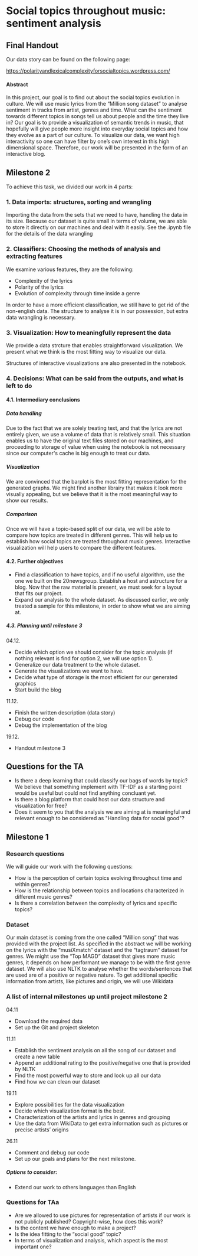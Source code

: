 # Social topics throughout music: sentiment analysis
## Final Handout
Our data story can be found on the following page:

https://polarityandlexicalcomplexityforsocialtopics.wordpress.com/

#### Abstract
In this project, our goal is to find out about the social topics evolution in culture. We will use music lyrics from the “Million song dataset” to analyse sentiment in tracks from artist, genres and time. What can the sentiment towards different topics in songs tell us about people and the time they live in? Our goal is to provide a visualization of semantic trends in music, that hopefully will give people more insight into everyday social topics and how they evolve as a part of our culture.
To visualize our data, we want high interactivity so one can have filter by one’s own interest in this high dimensional space. Therefore, our work will be presented in the form of an interactive blog. 

## Milestone 2
To achieve this task, we divided our work in 4 parts:


### 1. Data imports: structures, sorting and wrangling

Importing the data from the sets that we need to have, handling the data in its size. Because our dataset is quite small in terms of volume, we are able to store it directly on our machines and deal with it easily. See the .ipynb file for the details of the data wrangling

### 2. Classifiers: Choosing the methods of analysis and extracting features
We examine various features, they are the following:
- Complexity of the lyrics
- Polarity of the lyrics
- Evolution of complexity through time inside a genre

In order to have a more efficient classification, we still have to get rid of the non-english data. The structure to analyse it is in our possession, but extra data wrangling is necessary.

### 3. Visualization: How to meaningfully represent the data
We provide a data strcture that enables straightforward visualization. We present what we think is the most fitting way to visualize our data. 

Structures of interactive visualizations are also presented in the notebook. 

### 4. Decisions: What can be said from the outputs, and what is left to do
#### 4.1. Intermediary conclusions
##### Data handling
Due to the fact that we are solely treating text, and that the lyrics are not entirely given, we use a volume of data that is relatively small. This situation enables us to have the original text files stored on our machines, and proceeding to storage of value when using the notebook is not necessary since our computer's cache is big enough to treat our data.

##### Visualization
We are convinced that the barplot is the most fitting representation for the generated graphs. We might find another librairy that makes it look more visually appealing, but we believe that it is the most meaningful way to show our results.

##### Comparison
Once we will have a topic-based split of our data, we will be able to compare how topics are treated in different genres. This will help us to establish how social topics are treated throughout music genres. Interactive visualization will help users to compare the different features. 

#### 4.2. Further objectives

- Find a classification to have topics, and if no useful algorithm, use the one we built on the 20newsgroup.
Establish a host and astructure for a blog. Now that the raw material is present, we must seek for a layout that fits our project. 
- Expand our analysis to the whole dataset. As discussed earlier, we only treated a sample for this milestone, in order to show what we are aiming at. 

##### 4.3. Planning until milestone 3

04.12. 
- Decide which option we should consider for the topic analysis (if nothing relevant is find for option 2, we will use option 1).
- Generalize our data treatment to the whole dataset.
- Generate the visualizations we want to have. 
- Decide what type of storage is the most efficient for our generated graphics
- Start build the blog


11.12.
- Finish the written description (data story)
- Debug our code
- Debug the implementation of the blog

19.12. 
- Handout milestone 3


## Questions for the TA
- Is there a deep learning that could classify our bags of words by topic? We believe that something implement with TF-IDF as a starting point would be useful but could not find anything concluant yet.
- Is there a blog platform that could host our data structure and visualization for free?
- Does it seem to you that the analysis we are aiming at is meaningful and relevant enough to be considered as "Handling data for social good"?







## Milestone 1

### Research questions
We will guide our work with the following questions:

- How is the perception of certain topics evolving throughout time and within genres?
- How is the relationship between topics and locations characterized in different music genres?
- Is there a correlation between the complexity of lyrics and specific topics? 

### Dataset
Our main dataset is coming from the one called “Million song” that was provided with the project list. As specified in the abstract we will be working on the lyrics with the “musiXmatch” dataset and the “tagtraum” dataset for genres. We might use the “Top MAGD” dataset that gives more music genres, it depends on how performant we manage to be with the first genre dataset. We will also use NLTK to analyse whether the words/sentences that are used are of a positive or negative nature. To get additional specific information from artists, like pictures and origin, we will use Wikidata 

### A list of internal milestones up until project milestone 2
04.11

- Download the required data
- Set up the Git and project skeleton

11.11

- Establish the sentiment analysis on all the song of our dataset and create a new table
- Append an additional rating to the positive/negative one that is provided by NLTK
- Find the most powerful way to store and look up all our data
- Find how we can clean our dataset

19.11

- Explore possibilities for the data visualization
- Decide which visualization format is the best.
- Characterization of the artists and lyrics in genres and grouping
- Use the data from WikiData to get extra information such as pictures or precise artists’ origins

26.11

- Comment and debug our code
- Set up our goals and plans for the next milestone.

##### Options to consider:

- Extend our work to others languages than English

### Questions for TAa
- Are we allowed to use pictures for representation of artists if our work is not publicly published? Copyright-wise, how does this work?
- Is the content we have enough to make a project? 
- Is the idea fitting to the “social good” topic?
- In terms of visualization and analysis, which aspect is the most important one?
